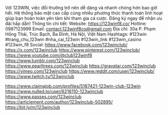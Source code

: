 Với 123WIN, việc đổi thưởng trở nên dễ dàng và nhanh chóng hơn bao giờ hết. Hệ thống bảo mật cao cấp cùng nhiều phương thức thanh toán linh hoạt giúp bạn hoàn toàn yên tâm khi tham gia cá cược. Đăng ký ngay để nhận ưu đãi hấp dẫn!
Thông tin chi tiết:
Website: https://123winf8.co/
Hotline: 0987123999
Email: contact.123winf8co@gmail.com
Địa chỉ: 30a P. Phạm Hồng Thái, Trúc Bạch, Ba Đình, Hà Nội, Việt Nam
Hashtags: #123win #trang_chu_123win #nha_cai_123win #123win_link #123win_casino #123win_f8
Social:
https://www.facebook.com/123winclub/
https://x.com/123winclub
https://www.pinterest.com/123winclub/
https://www.youtube.com/@club123winf8
https://www.tumblr.com/123winclub
https://www.pearltrees.com/123winclub
https://gravatar.com/123winclub
https://vimeo.com/123winclub
https://www.reddit.com/user/123winclub/
https://www.twitch.tv/123winclub

https://www.claimajob.com/profiles/5187421-123win-club-123win
https://www.nulled.to/user/6216110-123winclub
https://www.passes.com/123winclub
https://articlement.com/author/123winclub-502895/
https://bit.ly/m/123winclub
